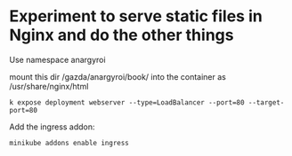 # Experiment to serve static files in Nginx and do the other things

Use namespace anargyroi

mount this dir /gazda/anargyroi/book/ into the container as /usr/share/nginx/html

```
k expose deployment webserver --type=LoadBalancer --port=80 --target-port=80
```

Add the ingress addon:
```
minikube addons enable ingress
```

